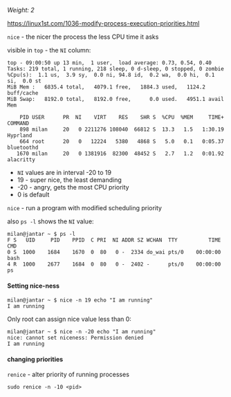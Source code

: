 _Weight: 2_

https://linux1st.com/1036-modify-process-execution-priorities.html

`nice` - the nicer the process the less CPU time it asks

visible in `top`  - the `NI` column:

```
top - 09:00:50 up 13 min,  1 user,  load average: 0.73, 0.54, 0.40
Tasks: 219 total, 1 running, 218 sleep, 0 d-sleep, 0 stopped, 0 zombie
%Cpu(s):  1.1 us,  3.9 sy,  0.0 ni, 94.8 id,  0.2 wa,  0.0 hi,  0.1 si,  0.0 st
MiB Mem :   6835.4 total,   4079.1 free,   1884.3 used,   1124.2 buff/cache
MiB Swap:   8192.0 total,   8192.0 free,      0.0 used.   4951.1 avail Mem

    PID USER      PR  NI    VIRT    RES    SHR S  %CPU  %MEM     TIME+ COMMAND
    898 milan     20   0 2211276 108040  66812 S  13.3   1.5   1:30.19 Hyprland
    664 root      20   0   12224   5380   4868 S   5.0   0.1   0:05.37 bluetoothd
   1670 milan     20   0 1381916  82300  48452 S   2.7   1.2   0:01.92 alacritty
```

- `NI` values are in interval -20 to 19
- 19 - super nice, the least demanding
- -20 - angry, gets the most CPU priority
- 0 is default

`nice` - run a program with modified scheduling priority

also `ps -l` shows the `NI` value:

```
milan@jantar ~ $ ps -l
F S   UID     PID    PPID  C PRI  NI ADDR SZ WCHAN  TTY          TIME CMD
0 S  1000    1684    1670  0  80   0 -  2334 do_wai pts/0    00:00:00 bash
4 R  1000    2677    1684  0  80   0 -  2402 -      pts/0    00:00:00 ps
```

#### Setting nice-ness

```
milan@jantar ~ $ nice -n 19 echo "I am running"
I am running
```

Only root can assign nice value less than 0:

```
milan@jantar ~ $ nice -n -20 echo "I am running"
nice: cannot set niceness: Permission denied
I am running
```

#### changing priorities

`renice` - alter priority of running processes

```
sudo renice -n -10 <pid>
```

